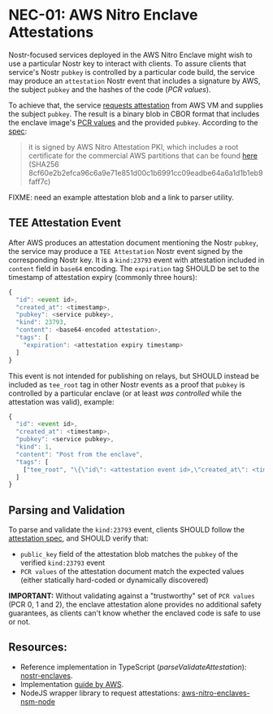 # NEC-01: AWS Nitro Enclave Attestations

Nostr-focused services deployed in the AWS Nitro Enclave might wish to use a particular Nostr key to interact with clients. To assure clients that service's Nostr `pubkey` is controlled by a particular code build, the service may produce an `attestation` Nostr event that includes a signature by AWS, the subject `pubkey` and the hashes of the code (*PCR values*). 

To achieve that, the service [requests attestation](https://github.com/aws/aws-nitro-enclaves-nsm-api/blob/main/docs/attestation_process.md#22-attestation-document-specification) from AWS VM and supplies the subject `pubkey`. The result is a binary blob in CBOR format that includes the enclave image's [PCR values](https://docs.aws.amazon.com/enclaves/latest/user/set-up-attestation.html#where) and the provided `pubkey`. According to the [spec](https://github.com/aws/aws-nitro-enclaves-nsm-api/blob/main/docs/attestation_process.md):
> it is signed by AWS Nitro Attestation PKI, which includes a root certificate for the commercial AWS partitions that can be found [here](https://aws-nitro-enclaves.amazonaws.com/AWS_NitroEnclaves_Root-G1.zip) (SHA256 8cf60e2b2efca96c6a9e71e851d00c1b6991cc09eadbe64a6a1d1b1eb9faff7c)

FIXME: need an example attestation blob and a link to parser utility.


## TEE Attestation Event

After AWS produces an attestation document mentioning the Nostr `pubkey`, the service may produce a `TEE Attestation` Nostr event signed by the corresponding Nostr key. It is a `kind:23793` event with attestation included in `content` field in `base64` encoding. The `expiration` tag SHOULD be set to the timestamp of attestation expiry (commonly three hours):

```js
{
  "id": <event id>,
  "created_at": <timestamp>,
  "pubkey": <service pubkey>,
  "kind": 23793,
  "content": <base64-encoded attestation>,
  "tags": [
    "expiration": <attestation expiry timestamp>
  ]
}
```

This event is not intended for publishing on relays, but SHOULD instead be included as `tee_root` tag in other Nostr events as a proof that `pubkey` is controlled by a particular enclave (or at least *was controlled* while the attestation was valid), example:

```js
{
  "id": <event id>,
  "created_at": <timestamp>,
  "pubkey": <service pubkey>,
  "kind": 1,
  "content": "Post from the enclave",
  "tags": [
    ["tee_root", "\{\"id\": <attestation event id>,\"created_at\": <timestamp>,\"pubkey\": <service pubkey>,\"kind\": 23793,\"content\": <base64-encoded attestation>,\"tags\": \[\"expiration\": <attestation expiry timestamp>\]\}"],
  ]
}
```

## Parsing and Validation

To parse and validate the `kind:23793` event, clients SHOULD follow the [attestation spec](https://github.com/aws/aws-nitro-enclaves-nsm-api/blob/main/docs/attestation_process.md), and SHOULD verify that:
- `public_key` field of the attestation blob matches the `pubkey` of the verified `kind:23793` event
- `PCR values` of the attestation document match the expected values (either statically hard-coded or dynamically discovered)

**IMPORTANT:** Without validating against a "trustworthy" set of `PCR values` (PCR 0, 1 and 2), the enclave attestation alone provides no additional safety guarantees, as clients can't know whether the enclaved code is safe to use or not. 

## Resources:

- Reference implementation in TypeScript (*parseValidateAttestation*): [nostr-enclaves](https://github.com/nostrband/nostr-enclaves).
- Implementation [guide by AWS](https://aws.amazon.com/blogs/compute/validating-attestation-documents-produced-by-aws-nitro-enclaves/).
- NodeJS wrapper library to request attestations: [aws-nitro-enclaves-nsm-node](https://github.com/wei-rong-1/aws-nitro-enclaves-nsm-node/)